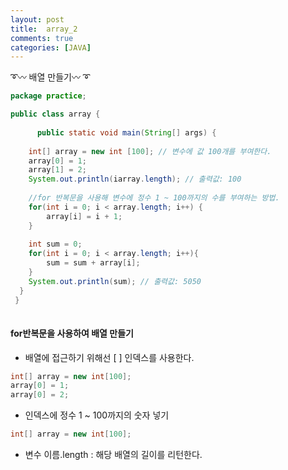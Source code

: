 ```yaml
---
layout: post
title:  array_2
comments: true
categories: [JAVA]
---
```


➰〰 배열 만들기〰 ➰

```java
package practice;

public class array {
	
	  public static void main(String[] args) {
    
    int[] array = new int [100]; // 변수에 값 100개를 부여한다.
    array[0] = 1;
    array[1] = 2;
    System.out.println(iarray.length); // 출력값: 100
    
    //for 반복문을 사용해 변수에 정수 1 ~ 100까지의 수를 부여하는 방법.
    for(int i = 0; i < array.length; i++) {
        array[i] = i + 1;
    }
    
    int sum = 0;
    for(int i = 0; i < array.length; i++){
        sum = sum + array[i];
    }
    System.out.println(sum); // 출력값: 5050
  }
 }
   
```

#### for반복문을 사용하여 배열 만들기
* 배열에 접근하기 위해선 [ ] 인덱스를 사용한다.
```java
int[] array = new int[100];
array[0] = 1;
array[0] = 2;
```


* 인덱스에 정수 1 ~ 100까지의 숫자 넣기
```java
int[] array = new int[100];
```

* 변수 이름.length : 해당 배열의 길이를 리턴한다.




